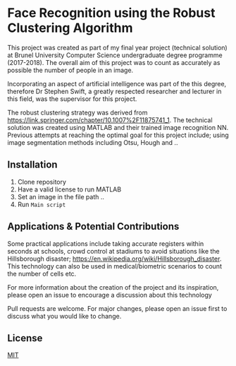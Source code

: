 # Face Recognition using the Robust Clustering Algorithm

This project was created as part of my final year project (technical solution) at Brunel University Computer Science undergraduate degree programme (2017-2018). The overall aim of this project was to count as accurately as possible the number of people in an image.

Incorporating an aspect of artificial intelligence was part of the this degree, therefore Dr Stephen Swift, a greatly respected researcher and lecturer in this field, was the supervisor for this project.

The robust clustering strategy was derived from https://link.springer.com/chapter/10.1007%2F11875741_1. The technical solution was created using MATLAB and their trained image recognition NN. Previous attempts at reaching the optimal goal for this project include; using image segmentation methods including Otsu, Hough and ..

## Installation

1. Clone repository
2. Have a valid license to run MATLAB
3. Set an image in the file path ..
4. Run `Main script`

## Applications & Potential Contributions

Some practical applications include taking accurate registers within seconds at schools, crowd control at stadiums to avoid situations like the Hillsborough disaster; https://en.wikipedia.org/wiki/Hillsborough_disaster. This technology can also be used in medical/biometric scenarios to count the number of cells etc. 

For more information about the creation of the project and its inspiration, please open an issue to encourage a discussion about this technology

Pull requests are welcome. For major changes, please open an issue first to discuss what you would like to change.

## License
[MIT](https://choosealicense.com/licenses/mit/)
